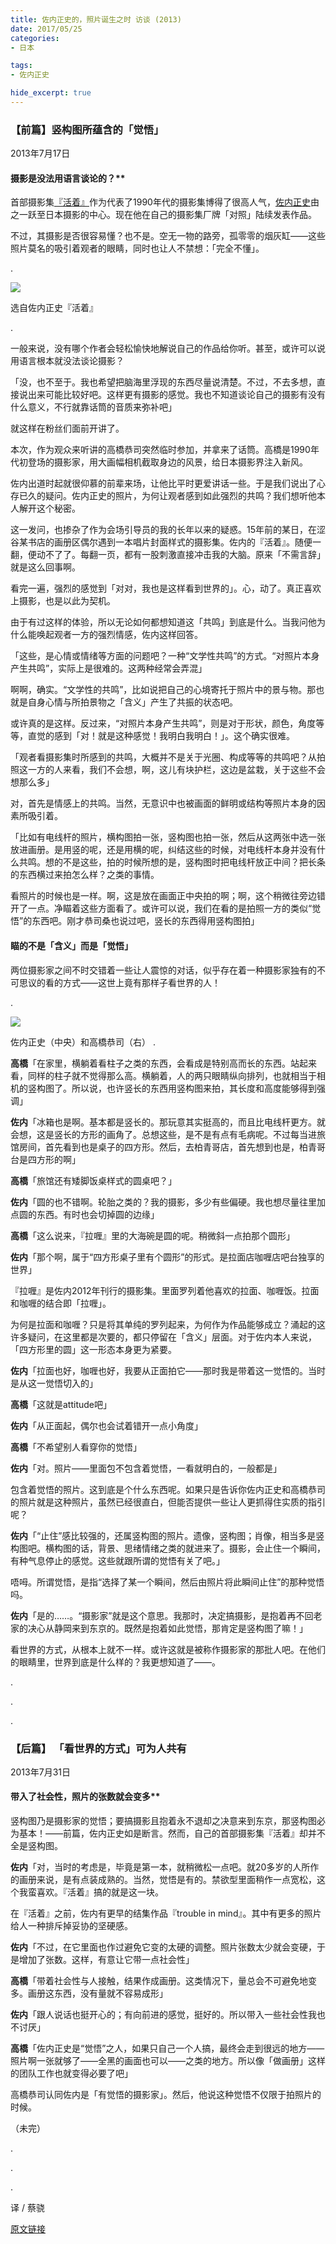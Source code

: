 ```yaml
---
title: 佐内正史的，照片诞生之时 访谈 (2013)
date: 2017/05/25
categories:
- 日本

tags:
- 佐内正史

hide_excerpt: true
---
```


> 



<!--more-->

 

### 【前篇】竖构图所蕴含的「觉悟」

 

2013年7月17日

#### 摄影是没法用语言谈论的？**

 

  首部摄影集[『活着』](http://www.amazon.co.jp/dp/4916094166?tag=cakespoc-22)作为代表了1990年代的摄影集博得了很高人气，[佐内正史](http://www.sanaimasafumi.jp/)由之一跃至日本摄影的中心。现在他在自己的摄影集厂牌「对照」陆续发表作品。

 

  不过，其摄影是否很容易懂？也不是。空无一物的路旁，孤零零的烟灰缸——这些照片莫名的吸引着观者的眼睛，同时也让人不禁想：「完全不懂」。

 

 
.

![](/images/0038/01.jpg)

选自佐内正史『活着』

.


 

 

  一般来说，没有哪个作者会轻松愉快地解说自己的作品给你听。甚至，或许可以说用语言根本就没法谈论摄影？

 

「没，也不至于。我也希望把脑海里浮现的东西尽量说清楚。不过，不去多想，直接说出来可能比较好吧。这样更有摄影的感觉。我也不知道谈论自己的摄影有没有什么意义，不行就靠话筒的音质来弥补吧」

 

  就这样在粉丝们面前开讲了。

 

 

  本次，作为观众来听讲的高橋恭司突然临时参加，并拿来了话筒。高橋是1990年代初登场的摄影家，用大画幅相机截取身边的风景，给日本摄影界注入新风。

 

  佐内出道时起就很仰慕的前辈来场，让他比平时更爱讲话一些。于是我们说出了心存已久的疑问。佐内正史的照片，为何让观者感到如此强烈的共鸣？我们想听他本人解开这个秘密。

 

  这一发问，也掺杂了作为会场引导员的我的长年以来的疑惑。15年前的某日，在涩谷某书店的画册区偶尔遇到一本唱片封面样式的摄影集。佐内的『活着』。随便一翻，便动不了了。每翻一页，都有一股刺激直接冲击我的大脑。原来「不需言辞」就是这么回事啊。

  看完一遍，强烈的感觉到「对对，我也是这样看到世界的」。心，动了。真正喜欢上摄影，也是以此为契机。

 

  由于有过这样的体验，所以无论如何都想知道这「共鸣」到底是什么。当我问他为什么能唤起观者一方的强烈情感，佐内这样回答。

 

  「这些，是心情或情绪等方面的问题吧？一种“文学性共鸣”的方式。“对照片本身产生共鸣”，实际上是很难的。这两种经常会弄混」

 

  啊啊，确实。“文学性的共鸣”，比如说把自己的心境寄托于照片中的景与物。那也就是自身心情与所拍景物之「含义」产生了共振的状态吧。

  或许真的是这样。反过来，“对照片本身产生共鸣”，则是对于形状，颜色，角度等等，直觉的感到「对！就是这种感觉！我明白我明白！」。这个确实很难。

 

  「观者看摄影集时所感到的共鸣，大概并不是关于光圈、构成等等的共鸣吧？从拍照这一方的人来看，我们不会想，啊，这儿有块护栏，这边是盆栽，关于这些不会想那么多」

 

  对，首先是情感上的共鸣。当然，无意识中也被画面的鲜明或结构等照片本身的因素所吸引着。

 

  「比如有电线杆的照片，横构图拍一张，竖构图也拍一张，然后从这两张中选一张放进画册。是用竖的呢，还是用横的呢，纠结这些的时候，对电线杆本身并没有什么共鸣。想的不是这些，拍的时候所想的是，竖构图时把电线杆放正中间？把长条的东西横过来拍怎么样？之类的事情。

  看照片的时候也是一样。啊，这是放在画面正中央拍的啊；啊，这个稍微往旁边错开了一点。净瞄着这些方面看了。或许可以说，我们在看的是拍照一方的类似“觉悟”的东西吧。刚才恭司桑也说过吧，竖长的东西得用竖构图拍」

 

 

#### 瞄的不是「含义」而是「觉悟」

 

 

  两位摄影家之间不时交错着一些让人震惊的对话，似乎存在着一种摄影家独有的不可思议的看的方式——这世上竟有那样子看世界的人！

 

 .

![](/images/0038/02.jpg)

佐内正史（中央）和高橋恭司（右）
.



 

 

**高橋**「在家里，横躺着看柱子之类的东西，会看成是特别高而长的东西。站起来看，同样的柱子就不觉得那么高。横躺着，人的两只眼睛纵向排列，也就相当于相机的竖构图了。所以说，也许竖长的东西用竖构图来拍，其长度和高度能够得到强调」

 

**佐内**「冰箱也是啊。基本都是竖长的。那玩意其实挺高的，而且比电线杆更方。就会想，这是竖长的方形的画角了。总想这些，是不是有点有毛病呢。不过每当进旅馆房间，首先看到也是桌子的四方形。然后，去柏青哥店，首先想到也是，柏青哥台是四方形的啊」

 

**高橋**「旅馆还有矮脚饭桌样式的圆桌吧？」

 

**佐内**「圆的也不错啊。轮胎之类的？我的摄影，多少有些偏硬。我也想尽量往里加点圆的东西。有时也会切掉圆的边缘」

 

**高橋**「这么说来，『拉喱』里的大海碗是圆的呢。稍微斜一点拍那个圆形」

 

**佐内**「那个啊，属于“四方形桌子里有个圆形”的形式。是拉面店咖喱店吧台独享的世界」

 

  『拉喱』是佐内2012年刊行的摄影集。里面罗列着他喜欢的拉面、咖喱饭。拉面和咖喱的结合即「拉喱」。

  为何是拉面和咖喱？只是将其单纯的罗列起来，为何作为作品能够成立？涌起的这许多疑问，在这里都是次要的，都只停留在「含义」层面。对于佐内本人来说，「四方形里的圆」这一形态本身更为紧要。

 

**佐内**「拉面也好，咖喱也好，我要从正面拍它——那时我是带着这一觉悟的。当时是从这一觉悟切入的」

 

**高橋**「这就是attitude吧」

 

**佐内**「从正面起，偶尔也会试着错开一点小角度」

 

**高橋**「不希望别人看穿你的觉悟」

 

**佐内**「对。照片——里面包不包含着觉悟，一看就明白的，一般都是」

 

  包含着觉悟的照片。这到底是个什么东西呢。如果只是告诉你佐内正史和高橋恭司的照片就是这种照片，虽然已经很直白，但能否提供一些让人更抓得住实质的指引呢？

 

**佐内**「“止住”感比较强的，还属竖构图的照片。遗像，竖构图；肖像，相当多是竖构图吧。横构图的话，背景、思绪情绪之类的就进来了。摄影，会止住一个瞬间，有种气息停止的感觉。这些就跟所谓的觉悟有关了吧。」

 

  唔呣。所谓觉悟，是指“选择了某一个瞬间，然后由照片将此瞬间止住”的那种觉悟吗。

 

**佐内**「是的……。“摄影家”就是这个意思。我那时，决定搞摄影，是抱着再不回老家的决心从静岡来到东京的。既然是抱着如此觉悟，那肯定是竖构图了嘛！」

 

  看世界的方式，从根本上就不一样。或许这就是被称作摄影家的那批人吧。在他们的眼睛里，世界到底是什么样的？我更想知道了——。

 

 

.

.

.

 

 

### 【后篇】 「看世界的方式」可为人共有

 

 

 

2013年7月31日

#### 带入了社会性，照片的张数就会变多**

 

竖构图乃是摄影家的觉悟；要搞摄影且抱着永不退却之决意来到东京，那竖构图必为基本！——前篇，佐内正史如是断言。然而，自己的首部摄影集『活着』却并不全是竖构图。

 

**佐内**「对，当时的考虑是，毕竟是第一本，就稍微松一点吧。就20多岁的人所作的画册来说，是有点装成熟的。当然，觉悟是有的。禁欲型里面稍作一点宽松，这个我蛮喜欢。『活着』搞的就是这一块。

 

  在『活着』之前，佐内有更早的结集作品『trouble in mind』。其中有更多的照片给人一种排斥掉妥协的坚硬感。

 

**佐内**「不过，在它里面也作过避免它变的太硬的调整。照片张数太少就会变硬，于是增加了张数。这样，有意让它带一点社会性」

 

**高橋**「带着社会性与人接触，结果作成画册。这类情况下，量总会不可避免地变多。画册这东西，没有量就不容易成形」

 

**佐内**「跟人说话也挺开心的；有向前进的感觉，挺好的。所以带入一些社会性我也不讨厌」

 

**高橋**「佐内正史是“觉悟”之人，如果只自己一个人搞，最终会走到很远的地方——照片啊一张就够了——全黑的画面也可以——之类的地方。所以像「做画册」这样的团队工作也就变得必要了吧」

 

  高橋恭司认同佐内是「有觉悟的摄影家」。然后，他说这种觉悟不仅限于拍照片的时候。

 

 

（未完）

 

 

 

 



.

.

.

译 / 蔡骁

[原文链接](https://cakes.mu/posts/2476)